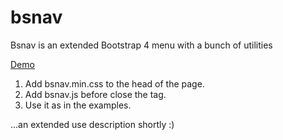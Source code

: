# bsnav
Bsnav is an extended Bootstrap 4 menu with a bunch of utilities

[Demo](https://fitodac.github.io/bsnav/)


1. Add bsnav.min.css to the head of the page.
2. Add bsnav.js before close the <body> tag.
3. Use it as in the examples.

...an extended use description shortly :)
